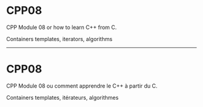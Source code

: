 # CPP08 #

CPP Module 08 or how to learn C++ from C.

Containers templates, iterators, algorithms

---

# CPP08 #

CPP Module 08 ou comment apprendre le C++ à partir du C.

Containers templates, itérateurs, algorithmes
